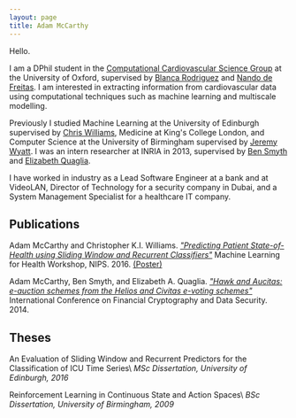 ```yaml
---
layout: page
title: Adam McCarthy
---
```


Hello.

I am a DPhil student in the [Computational Cardiovascular Science Group](http://www.cs.ox.ac.uk/ccs/home/) at the University of Oxford, supervised by [Blanca Rodriguez](http://www.cs.ox.ac.uk/people/blanca.rodriguez/) and [Nando de Freitas](http://www.cs.ox.ac.uk/people/nando.defreitas/). I am interested in extracting information from cardiovascular data using computational techniques such as machine learning and multiscale modelling.

Previously I studied Machine Learning at the University of Edinburgh supervised by [Chris Williams](http://homepages.inf.ed.ac.uk/ckiw/), Medicine at King's College London, and Computer Science at the University of Birmingham supervised by [Jeremy Wyatt](http://www.cs.bham.ac.uk/~jlw/). I was an intern researcher at INRIA in 2013, supervised by [Ben Smyth](https://www.bensmyth.com/) and [Elizabeth Quaglia](https://lizquaglia.wordpress.com/).

I have worked in industry as a Lead Software Engineer at a bank and at VideoLAN, Director of Technology for a security company in Dubai, and a System Management Specialist for a healthcare IT company.

<div class="divider"></div>

## Publications

Adam McCarthy and Christopher K.I. Williams. [*"Predicting Patient State-of-Health using Sliding Window and Recurrent Classifiers"*](/files/ml4hc-final-20161201.pdf) Machine Learning for Health Workshop, NIPS. 2016. [(Poster)](/files/ml4hc-poster-final-20161201.pdf)

Adam McCarthy, Ben Smyth, and Elizabeth A. Quaglia. [*"Hawk and Aucitas: e-auction schemes from the Helios and Civitas e-voting schemes"*](/files/Smyth14-Hawk-and-Aucitas-auction-schemes.pdf) International Conference on Financial Cryptography and Data Security. 2014.

<div class="divider"></div>

## Theses

An Evaluation of Sliding Window and Recurrent Predictors for the Classification of ICU Time Series\\
*MSc Dissertation, University of Edinburgh, 2016*

Reinforcement Learning in Continuous State and Action Spaces\\
*BSc Dissertation, University of Birmingham, 2009*


